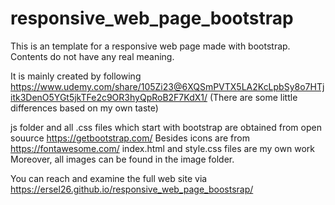 # responsive_web_page_bootstrap

This is an template for a responsive web page made with bootstrap. Contents do not have any real meaning.

It is mainly created by following https://www.udemy.com/share/105Zi23@6XQSmPVTX5LA2KcLpbSy8o7HTjitk3DenO5YGt5jkTFe2c9OR3hyQpRoB2F7KdX1/ (There are some little differences based on my own taste)

js folder and all .css files which start with bootstrap are obtained from open souurce https://getbootstrap.com/ Besides icons are from https://fontawesome.com/
index.html and style.css files are my own work
Moreover, all images can be found in the image folder.

You can reach and examine the full web site via https://ersel26.github.io/responsive_web_page_boostsrap/
